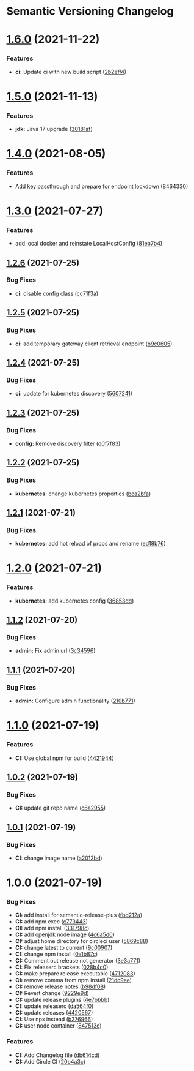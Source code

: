 # Semantic Versioning Changelog

# [1.6.0](https://github.com/JayDamon/gateway/compare/v1.5.0...v1.6.0) (2021-11-22)


### Features

* **ci:** Update ci with new build script ([2b2eff4](https://github.com/JayDamon/gateway/commit/2b2eff424746d249379ceae8554cf219bbb80feb))

# [1.5.0](https://github.com/JayDamon/gateway/compare/v1.4.0...v1.5.0) (2021-11-13)


### Features

* **jdk:** Java 17 upgrade ([30181af](https://github.com/JayDamon/gateway/commit/30181afb986aca765a0c7ed7380ed5566ebf844f))

# [1.4.0](https://github.com/JayDamon/gateway/compare/v1.3.0...v1.4.0) (2021-08-05)


### Features

* Add key passthrough and prepare for endpoint lockdown ([8464330](https://github.com/JayDamon/gateway/commit/8464330edeb8623a7a76d2d4cabd1f94b91779a7))

# [1.3.0](https://github.com/JayDamon/gateway/compare/v1.2.6...v1.3.0) (2021-07-27)


### Features

* add local docker and reinstate LocalHostConfig ([81eb7b4](https://github.com/JayDamon/gateway/commit/81eb7b41bf8fe25bc0f52655a9bfe6a657f8b514))

## [1.2.6](https://github.com/JayDamon/gateway/compare/v1.2.5...v1.2.6) (2021-07-25)


### Bug Fixes

* **ci:** disable config class ([cc71f3a](https://github.com/JayDamon/gateway/commit/cc71f3ac6c568f9ff50e8a2efc6ea4d89221215a))

## [1.2.5](https://github.com/JayDamon/gateway/compare/v1.2.4...v1.2.5) (2021-07-25)


### Bug Fixes

* **ci:** add temporary gateway client retrieval endpoint ([b9c0605](https://github.com/JayDamon/gateway/commit/b9c06051b79367112aefdbafd78fa2d962a1fe4f))

## [1.2.4](https://github.com/JayDamon/gateway/compare/v1.2.3...v1.2.4) (2021-07-25)


### Bug Fixes

* **ci:** update for kubernetes discovery ([5607241](https://github.com/JayDamon/gateway/commit/5607241120279223f59ba208c9eef95cce80ab1a))

## [1.2.3](https://github.com/JayDamon/gateway/compare/v1.2.2...v1.2.3) (2021-07-25)


### Bug Fixes

* **config:** Remove discovery filter ([d0f7f83](https://github.com/JayDamon/gateway/commit/d0f7f830b85a748b200a4e7078a3b74272d27ca5))

## [1.2.2](https://github.com/JayDamon/gateway/compare/v1.2.1...v1.2.2) (2021-07-25)


### Bug Fixes

* **kubernetes:** change kubernetes properties ([bca2bfa](https://github.com/JayDamon/gateway/commit/bca2bfaf3715d9f4b9b2f397a2fb8c735bad097d))

## [1.2.1](https://github.com/JayDamon/gateway/compare/v1.2.0...v1.2.1) (2021-07-21)


### Bug Fixes

* **kubernetes:** add hot reload of props and rename ([ed18b76](https://github.com/JayDamon/gateway/commit/ed18b76ddb4d58f5a85d32b238fcd65c7fc11230))

# [1.2.0](https://github.com/JayDamon/gateway/compare/v1.1.2...v1.2.0) (2021-07-21)


### Features

* **kubernetes:** add kubernetes config ([36853dd](https://github.com/JayDamon/gateway/commit/36853dd29d31621cfd94d86f4e95050479233ad4))

## [1.1.2](https://github.com/JayDamon/gateway/compare/v1.1.1...v1.1.2) (2021-07-20)


### Bug Fixes

* **admin:** Fix admin url ([3c34596](https://github.com/JayDamon/gateway/commit/3c345966a1b308c01392b2ec356ae706f8883c3e))

## [1.1.1](https://github.com/JayDamon/gateway/compare/v1.1.0...v1.1.1) (2021-07-20)


### Bug Fixes

* **admin:** Configure admin functionality ([210b771](https://github.com/JayDamon/gateway/commit/210b771d09b114f23873f2d4fbf05d28b8ec9877))

# [1.1.0](https://github.com/JayDamon/gateway/compare/v1.0.2...v1.1.0) (2021-07-19)


### Features

* **CI:** Use global npm for build ([4421944](https://github.com/JayDamon/gateway/commit/4421944d2eb80ac360190068259285e88d2301f4))

## [1.0.2](https://github.com/JayDamon/gateway/compare/v1.0.1...v1.0.2) (2021-07-19)


### Bug Fixes

* **CI:** update git repo name ([c6a2955](https://github.com/JayDamon/gateway/commit/c6a29554cdc662e43ad2fcf4695a8d9b823185ef))

## [1.0.1](https://github.com/JayDamon/gateway/compare/v1.0.0...v1.0.1) (2021-07-19)


### Bug Fixes

* **CI:** change image name ([a2012bd](https://github.com/JayDamon/gateway/commit/a2012bddbd04c2a3310c6975dff9936ee47a7c91))

# 1.0.0 (2021-07-19)


### Bug Fixes

* **CI:** add install for semantic-release-plus ([fbd212a](https://github.com/JayDamon/gateway/commit/fbd212a6a90600d5ce4fc9b51f88f1a8d7b445fd))
* **CI:** add npm exec ([c773443](https://github.com/JayDamon/gateway/commit/c77344372869411e310323152c2d3270ae15a1f5))
* **CI:** add npm install ([331798c](https://github.com/JayDamon/gateway/commit/331798cddfce45003c0f2bbbc8466de18c359b81))
* **CI:** add openjdk node image ([4c6a5d0](https://github.com/JayDamon/gateway/commit/4c6a5d06d23b39479b46965e3268c4fa06ce7dee))
* **CI:** adjust home directory for circleci user ([5869c88](https://github.com/JayDamon/gateway/commit/5869c88db5b92d180fa5b9e86e171bbe46d39d03))
* **CI:** change latest to current ([9c00907](https://github.com/JayDamon/gateway/commit/9c009071b01edaea8989eef5b32064bdb272995f))
* **CI:** change npm install ([0a1b87c](https://github.com/JayDamon/gateway/commit/0a1b87c211c7cddda0d44c9cb6eac42b15702fcf))
* **CI:** Comment out release not generator ([3e3a771](https://github.com/JayDamon/gateway/commit/3e3a77112b10fd756b1a9e347460ce9dc6d62319))
* **CI:** Fix releaserc brackets ([028b4c0](https://github.com/JayDamon/gateway/commit/028b4c0fc360f88e3e60837ecab8dc47437eaf6d))
* **CI:** make prepare release executable ([4712083](https://github.com/JayDamon/gateway/commit/4712083438e26f6b31c1af50edc5611a2fd0d093))
* **CI:** remove comma from npm install ([21dc9ee](https://github.com/JayDamon/gateway/commit/21dc9eeff113fda86fff2ba3948e4826b4839eba))
* **CI:** remove release notes ([b98df08](https://github.com/JayDamon/gateway/commit/b98df08363dd3b1555a6f07d02fbb40dcbffffa7))
* **CI:** Revert change ([9229e9d](https://github.com/JayDamon/gateway/commit/9229e9d0f3dce81b654b231d23a2e3548f88b06c))
* **CI:** update release plugins ([4e7bbbb](https://github.com/JayDamon/gateway/commit/4e7bbbba87799b7a774977cca5bcd970d2d726df))
* **CI:** update releaserc ([da564f0](https://github.com/JayDamon/gateway/commit/da564f05d371955d665b525c8115bbf5f1671874))
* **CI:** update releases ([4420567](https://github.com/JayDamon/gateway/commit/442056733e71815f7c0a83f63829b43ab372979d))
* **CI:** Use npx instead ([b276966](https://github.com/JayDamon/gateway/commit/b276966ed5674f997f225e01a9afcc802d335ece))
* **CI:** user node container ([847513c](https://github.com/JayDamon/gateway/commit/847513cae644fc55209feefc0e27d17dc00b7394))


### Features

* **CI:** Add Changelog file ([db614cd](https://github.com/JayDamon/gateway/commit/db614cddcda669919b38a4c251240cde5632dbea))
* **CI:** Add Circle CI ([20b4a3c](https://github.com/JayDamon/gateway/commit/20b4a3c31d58d6a8c0311310135fa6dd408f25dc))

